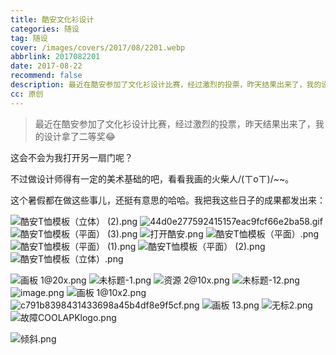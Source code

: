 ```yaml
---
title: 酷安文化衫设计
categories: 随设
tag: 随设
cover: /images/covers/2017/08/2201.webp
abbrlink: 2017082201
date: 2017-08-22
recommend: false
description: 最近在酷安参加了文化衫设计比赛，经过激烈的投票，昨天结果出来了，我的设计拿了二等奖
cc: 原创
---
```


> 最近在酷安参加了文化衫设计比赛，经过激烈的投票，昨天结果出来了，我的设计拿了二等奖😂

这会不会为我打开另一扇门呢？

不过做设计师得有一定的美术基础的吧，看看我画的火柴人/(ㄒoㄒ)/~~。

这个暑假都在做这些事儿，还挺有意思的哈哈。我把我这些日子的成果都发出来：

![酷安T恤模板（立体） (2).png](https://i.loli.net/2020/02/11/bP7EhMHXwJNiYsG.png)
![44d0e277592415157eac9fcf66e2ba58.gif](https://i.loli.net/2020/02/11/DHsEyk3JvmUVa6O.gif)
![酷安T恤模板（平面） (3).png](https://i.loli.net/2020/02/11/BzMLui9bcs5on7S.png)
![打开酷安.png](https://i.loli.net/2020/02/11/xpKBfcWIiEGr73Q.png)
![酷安T恤模板（平面）.png](https://i.loli.net/2020/02/11/VS8LUPM6s1CvKYA.png)
![酷安T恤模板（平面） (1).png](https://i.loli.net/2020/02/11/soYvLq7f8n2KEWb.png)
![酷安T恤模板（平面） (2).png](https://i.loli.net/2020/02/11/xRt6U9Owr8VlAjL.png)
![酷安T恤模板（立体）.png](https://i.loli.net/2020/02/11/xwM2msdjeQIXiyS.png)

![画板 1@20x.png](https://i.loli.net/2020/02/11/6LxnDH5dYvFaE21.png)
![未标题-1.png](https://i.loli.net/2020/02/11/o84Su7LIQrn1XCY.png)
![资源 2@10x.png](https://i.loli.net/2020/02/11/RldbATpmfEFwY4g.png)
![未标题-12.png](https://i.loli.net/2020/02/11/lpqQXwU8EzZgiLH.png)
![image.png](https://i.loli.net/2020/02/11/yfzQX6DjVrZ3pA1.png)
![画板 1@10x2.png](https://i.loli.net/2020/02/11/2udomn8aEtpwVk7.png)
![c791b8398431433698a45b4df8e9f5cf.png](https://i.loli.net/2020/02/11/lACaNTRgmS32ij7.png)
![画板 13.png](https://i.loli.net/2020/02/11/l7kRCoNFJhusZcv.png)
![无标2.png](https://i.loli.net/2020/02/11/817dWmXDnwyiKAT.png)
![故障COOLAPKlogo.png](https://i.loli.net/2020/02/11/nRYQA7G8LJCrOwl.png)

![倾斜.png](https://i.loli.net/2020/02/11/fJsiXzjyQK8kdRo.png)
